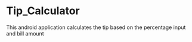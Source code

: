 # Tip_Calculator
This android application calculates the tip based on the percentage input and bill amount
